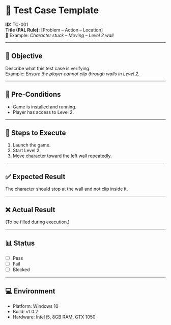 # 🧪 Test Case Template

**ID:** TC-001  
**Title (PAL Rule):** [Problem – Action – Location]  
🔹 Example: *Character stuck – Moving – Level 2 wall*  

---

## 🎯 Objective
Describe what this test case is verifying.  
Example: *Ensure the player cannot clip through walls in Level 2.*  

---

## 🔄 Pre-Conditions
- Game is installed and running.  
- Player has access to Level 2.  

---

## 📝 Steps to Execute
1. Launch the game.  
2. Start Level 2.  
3. Move character toward the left wall repeatedly.  

---

## ✅ Expected Result
The character should stop at the wall and not clip inside it.  

---

## ❌ Actual Result
(To be filled during execution.)  

---

## 📊 Status
- [ ] Pass  
- [ ] Fail  
- [ ] Blocked  

---

## 💻 Environment
- Platform: Windows 10  
- Build: v1.0.2  
- Hardware: Intel i5, 8GB RAM, GTX 1050
